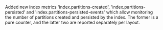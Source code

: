 Added new index metrics 'index.partitions-created', 'index.partitions-persisted'
and 'index.partitions-persisted-events' which allow monitoring the number of
partitions created and persisted by the index. The former is a pure counter,
and the latter two are reported separately per layout.

